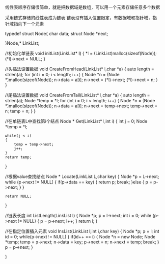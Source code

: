线性表顺序存储很简单，就是把数据域是数组，可以用一个元素存储任意多个数据


采用链式存储的线性表成为链表
链表没有插入位置限定，有数据域和指针域，指针域指向下一个元素





typedef struct Node{
	char data;
	struct Node *next;

}Node,* LinkList;

//初始化单链表
void initList(LinkList* l)
{
	*l = (LinkList)malloc(sizeof(Node));
	(*l)->next = NULL;
}

//头插法设置数据
void CreateFromHead(LinkList* l,char *a)
{
	auto length = strlen(a);
	for (int i = 0; i < length; i++)
	{
		Node *n = (Node *)malloc(sizeof(Node));
		n->data = a[i];
		n->next = (*l)->next;
		(*l)->next = n;
	}
}

//尾插法设置数据
void CreateFromTail(LinkList* l,char *a)
{
	auto length = strlen(a);
	Node *temp = *l;
	for (int i = 0; i < length; i++)
	{
		Node *n = (Node *)malloc(sizeof(Node));
		n->data = a[i];
		n->next = temp->next;
		temp->next = n;
		temp = n;
	}
}

//在单链表L中查找第i个结点
Node * Get(LinkList* l,int i)
{
	int j = 0;
	Node *temp = *l;

	while(j < i)
	{
		temp = temp->next;
		j++;
	}
	return temp;
}

//根据value查找结点
Node * Locate(LinkList L,char key)
{
	Node *p = L->next;
	while (p->next != NULL)
	{
		if(p->data == key)
		{
			return p;
			break;
		}else
		{
			p = p->next;
		}
	}

	return NULL;
}

//链表长度
int ListLength(LinkList l)
{
	Node *p;
	p = l->next;
	int i = 0;
	while (p->next != NULL)
	{
		p = p->next;
		i++;
	}
	return i;
}

//在指定位置插入元素
void InsList(LinkList l,int i,char key)
{
	Node *p;
	p = l;
	int id = 0;
	while(p->next != NULL)
	{
		if(id++ == i)
		{
			Node *n = new Node;
			Node *temp;
			temp = p->next;
			n->data = key;
			p->next = n;
			n->next = temp;
			break;
		}
		p = p->next;
	}

}